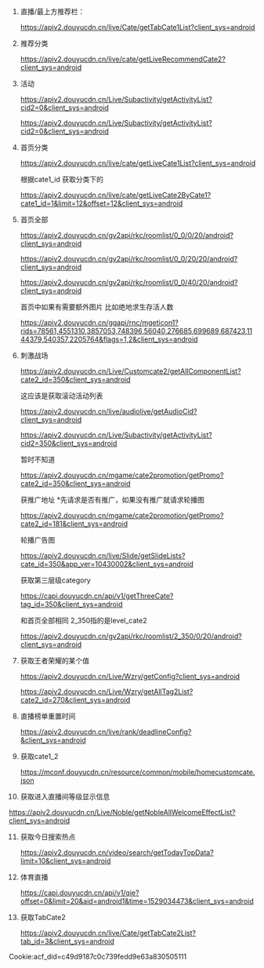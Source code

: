 1. 直播/最上方推荐栏：

   https://apiv2.douyucdn.cn/live/Cate/getTabCate1List?client_sys=android

2. 推荐分类

   https://apiv2.douyucdn.cn/live/cate/getLiveRecommendCate2?client_sys=android

3. 活动

   https://apiv2.douyucdn.cn/Live/Subactivity/getActivityList?cid2=0&client_sys=android

   https://apiv2.douyucdn.cn/Live/Subactivity/getActivityList?cid2=0&client_sys=android

4. 首页分类

   https://apiv2.douyucdn.cn/live/cate/getLiveCate1List?client_sys=android

   根据cate1_id 获取分类下的

   https://apiv2.douyucdn.cn/live/cate/getLiveCate2ByCate1?cate1_id=1&limit=12&offset=12&client_sys=android

5. 首页全部

   https://apiv2.douyucdn.cn/gv2api/rkc/roomlist/0_0/0/20/android?client_sys=android

   https://apiv2.douyucdn.cn/gv2api/rkc/roomlist/0_0/20/20/android?client_sys=android

   https://apiv2.douyucdn.cn/gv2api/rkc/roomlist/0_0/40/20/android?client_sys=android

   首页中如果有需要额外图片 比如绝地求生存活人数

   https://apiv2.douyucdn.cn/ggapi/rnc/mgeticon1?rids=78561,4551310,3857053,748396,56040,276685,699689,687423,1144379,540357,2205764&flags=1,2&client_sys=android

6. 刺激战场

   https://apiv2.douyucdn.cn/Live/Customcate2/getAllComponentList?cate2_id=350&client_sys=android

   这应该是获取滚动活动列表

   https://apiv2.douyucdn.cn/live/audiolive/getAudioCid?client_sys=android

   https://apiv2.douyucdn.cn/Live/Subactivity/getActivityList?cid2=350&client_sys=android

   暂时不知道

   https://apiv2.douyucdn.cn/mgame/cate2promotion/getPromo?cate2_id=350&client_sys=android

   获推广地址    *先请求是否有推广，如果没有推广就请求轮播图

   https://apiv2.douyucdn.cn/mgame/cate2promotion/getPromo?cate2_id=181&client_sys=android

   轮播广告图

   https://apiv2.douyucdn.cn/live/Slide/getSlideLists?cate_id=350&app_ver=10430002&client_sys=android

   获取第三层级category

   https://capi.douyucdn.cn/api/v1/getThreeCate?tag_id=350&client_sys=android

   和首页全部相同 2_350指的是level_cate2

   https://apiv2.douyucdn.cn/gv2api/rkc/roomlist/2_350/0/20/android?client_sys=android

7. 获取王者荣耀的某个值

   https://apiv2.douyucdn.cn/Live/Wzry/getConfig?client_sys=android

   https://apiv2.douyucdn.cn/Live/Wzry/getAllTag2List?cate2_id=270&client_sys=android

8. 直播榜单重置时间

   https://apiv2.douyucdn.cn/live/rank/deadlineConfig?&client_sys=android

9. 获取cate1_2

   https://mconf.douyucdn.cn/resource/common/mobile/homecustomcate.json

10. 获取进入直播间等级显示信息

   https://apiv2.douyucdn.cn/Live/Noble/getNobleAllWelcomeEffectList?client_sys=android

11. 获取今日搜索热点

    https://apiv2.douyucdn.cn/video/search/getTodayTopData?limit=10&client_sys=android

12. 体育直播

    https://capi.douyucdn.cn/api/v1/qie?offset=0&limit=20&aid=android1&time=1529034473&client_sys=android

13. 获取TabCate2

    https://apiv2.douyucdn.cn/live/Cate/getTabCate2List?tab_id=3&client_sys=android

Cookie:acf_did=c49d9187c0c739fedd9e63a830505111